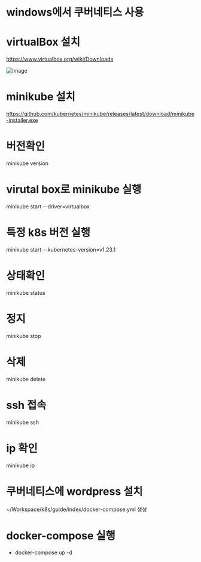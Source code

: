 # windows에서 쿠버네티스 사용

# virtualBox 설치
https://www.virtualbox.org/wiki/Downloads

![image](https://github.com/aamoos/kubernates/assets/37327676/d0f50eb2-4107-4eeb-a291-568b395243ce)

# minikube 설치
https://github.com/kubernetes/minikube/releases/latest/download/minikube-installer.exe

# 버전확인
minikube version

# virutal box로 minikube 실행
minikube start --driver=virtualbox

# 특정 k8s 버전 실행
minikube start --kubernetes-version=v1.23.1

# 상태확인
minikube status

# 정지
minikube stop

# 삭제
minikube delete

# ssh 접속
minikube ssh

# ip 확인
minikube ip

# 쿠버네티스에 wordpress 설치
~/Workspace/k8s/guide/index/docker-compose.yml 생성

# docker-compose 실행
- docker-compose up -d

